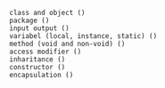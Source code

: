 
    class and object ()
    package ()
    input output ()
    variabel (local, instance, static) ()
    method (void and non-void) ()
    access modifier ()
    inharitance ()
    constructor ()
    encapsulation ()
